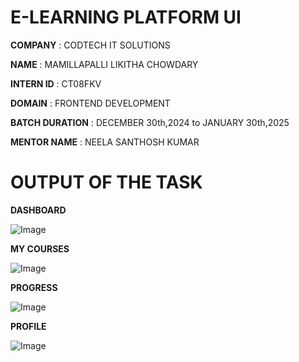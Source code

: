 # E-LEARNING PLATFORM UI

**COMPANY** : CODTECH IT SOLUTIONS 

**NAME** : MAMILLAPALLI LIKITHA CHOWDARY

**INTERN ID** : CT08FKV

**DOMAIN** : FRONTEND DEVELOPMENT

**BATCH DURATION** : DECEMBER 30th,2024 to JANUARY 30th,2025

**MENTOR NAME** : NEELA SANTHOSH KUMAR 

# OUTPUT OF THE TASK

**DASHBOARD**

![Image](https://github.com/user-attachments/assets/8b5bc66e-e1f9-4d8b-87a9-f2b94201e5d6)

**MY COURSES**

![Image](https://github.com/user-attachments/assets/d44b11cd-0cbc-4887-9060-d7975bbc1b13)

**PROGRESS**

![Image](https://github.com/user-attachments/assets/78ae211e-704e-487d-a804-13c90b804b66)

**PROFILE**

![Image](https://github.com/user-attachments/assets/3a20b397-beff-473e-a1d2-abef05c233db)
